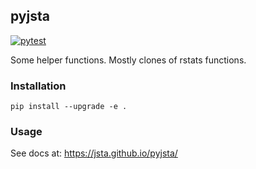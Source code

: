 ## pyjsta

[![pytest](https://github.com/jsta/pyjsta/actions/workflows/pytest.yml/badge.svg)](https://github.com/jsta/pyjsta/actions/workflows/pytest.yml)

Some helper functions. Mostly clones of rstats functions.

### Installation

`pip install --upgrade -e .`

### Usage

See docs at: https://jsta.github.io/pyjsta/
